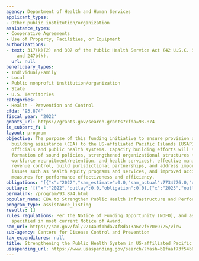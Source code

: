 ```yaml
---
agency: Department of Health and Human Services
applicant_types:
- Other public institution/organization
assistance_types:
- Cooperative Agreements
- Use of Property, Facilities, or Equipment
authorizations:
- text: 317(k)(2) and 307 of the Public Health Service Act (42 U.S.C. Sections 242(l)
    and 247b(k).
  url: null
beneficiary_types:
- Individual/Family
- Local
- Public nonprofit institution/organization
- State
- U.S. Territories
categories:
- Health - Prevention and Control
cfda: '93.874'
fiscal_year: '2022'
grants_url: https://grants.gov/search-grants?cfda=93.874
is_subpart_f: 1
layout: program
objective: The purpose of this funding initiative to ensure provision of capacity
  building assistance (CBA) to the US-affiliated Pacific Islands (USAPI) public health
  officials and public health systems. Capacity building efforts will support the
  formation of sound policies, strengthened organizational structures (e.g., governance,
  workforce recruitment/retention, and health services), effective management and
  revenue control, build jurisdictional partnerships, and address important cross-cutting
  issues such as health equity programs and services, and improved accountability
  measures for performance effectiveness and efficiency.
obligations: '[{"x":"2022","sam_estimate":0.0,"sam_actual":7734776.0,"usa_spending_actual":7734776.0},{"x":"2023","sam_estimate":5000000.0,"sam_actual":0.0,"usa_spending_actual":11559989.0},{"x":"2024","sam_estimate":5000000.0,"sam_actual":0.0,"usa_spending_actual":6015693.96}]'
outlays: '[{"x":"2022","outlay":0.0,"obligation":0.0},{"x":"2023","outlay":0.0,"obligation":0.0},{"x":"2024","outlay":0.0,"obligation":0.0}]'
permalink: /program/93.874.html
popular_name: CBA to Strengthen Public Health Infrastructure and Performance in USAPIs
program_type: assistance_listing
results: []
rules_regulations: Per the Notice of Funding Opportunity (NOFO), and as additionally
  specified in most current Notice of Award.
sam_url: https://sam.gov/fal/2214a9f1bda74f8da13a6c2f670e9725/view
sub-agency: Centers for Disease Control and Prevention
tax_expenditures: null
title: Strengthening the Public Health System in US-affiliated Pacific Islands
usaspending_url: https://www.usaspending.gov/search/?hash=b1faaf73f54b69c5cac5a4d99f195f97
---
```

